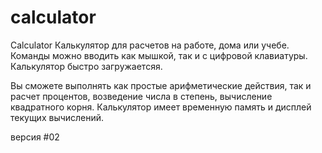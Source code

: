 # calculator

Calculator
Калькулятор для расчетов на работе, дома или учебе. Команды можно вводить как мышкой, так и с цифровой клавиатуры.
Калькулятор быстро загружаетсяя.

Вы сможете выполнять как простые арифметические действия, так и расчет процентов, возведение числа в степень, вычисление квадратного корня. Калькулятор имеет временную память и дисплей текущих вычислений.

версия #02

